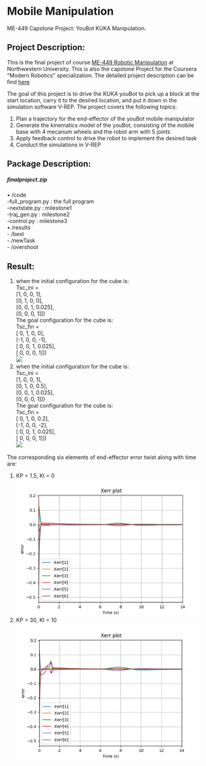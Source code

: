 # Mobile Manipulation
ME-449 Capstone Project: YouBot KUKA Manipulation. 

## Project Description:

This is the final project of course [ME-449 Robotic Manipulation](http://hades.mech.northwestern.edu/index.php/ME_449_Robotic_Manipulation) at Northwestern University. This is also the capstone Project for the Coursera "Modern Robotics" specialization. The detailed project description can be find [here](http://hades.mech.northwestern.edu/index.php/Mobile_Manipulation_Capstone#Milestone_1:_youBot_Kinematics_Simulator_and_csv_Output)

The goal of this project is to drive the KUKA youBot to pick up a block at the start location, carry it to the desired location, and put it down in the simulation software V-REP. The project covers the following topics:<br>
1. Plan a trajectory for the end-effector of the youBot mobile manipulator<br>
2. Generate the kinematics model of the youBot, consisting of the mobile base with 4 mecanum wheels and the robot arm with 5 joints<br>
3. Apply feedback control to drive the robot to implement the desired task<br>
4. Conduct the simulations in V-REP

## Package Description:
##### finalproject.zip<br>
   • /code<br>
        -full_program.py : the full program<br>
        -nextstate.py : milestone1<br>
        -traj_gen.py : milestone2<br>
        -control.py : milestone3<br>
   • /results<br>
        - /best<br>
        - /newTask<br>
        - /overshoot<br>
## Result:

1. when the initial configuration for the cube is:<br>
Tsc_ini = <br>
[1, 0, 0,     1],<br>
[0, 1, 0,     0],<br>
[0, 0, 1, 0.025],<br>
[0, 0, 0,     1]])<br>
The goal configuration for the cube is:<br>
Tsc_fin =<br>
[ 0, 1, 0,     0],<br>
[-1, 0, 0,    -1],<br>
[ 0, 0, 1, 0.025],<br>
[ 0, 0, 0,     1]])<br>
![](/results/overshoot/overshoot.gif)
2. when the initial configuration for the cube is:<br>
Tsc_ini = <br>
[1, 0, 0,     1],<br>
[0, 1, 0,     0.5],<br>
[0, 0, 1, 0.025],<br>
[0, 0, 0,     1]])<br>
The goal configuration for the cube is:<br>
Tsc_fin =<br>
[ 0, 1, 0,     0.2],<br>
[-1, 0, 0,    -2],<br>
[ 0, 0, 1, 0.025],<br>
[ 0, 0, 0,     1]])<br>
![](/results/newTask/newtask.gif)

The corresponding six elements of end-effector error twist along with time are:
1. KP = 1.5, KI = 0<br>
![](/results/best/BEST.png)
2. KP = 30, KI = 10<br>
![](/results/newTask/newTask.png)


